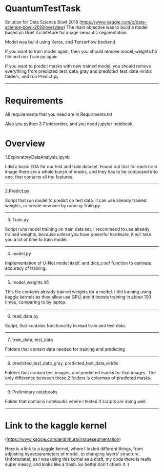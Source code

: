 # QuantumTestTask

Solution for Data Science Bowl 2018 (https://www.kaggle.com/c/data-science-bowl-2018/overview)
The main objective was to build a model based on Unet Architeture for image semantic segmentation.

Model was build using Keras, and Tensorflow backend.

If you want to train model again, then you should remove model_weights.h5 file and run Train.py again.

If you want to predict masks with new trained model, you should remove everything from predicted_test_data_gray and  predicted_test_data_viridis folders, and run Predict.py
___

# Requirements

All requirements that you need are in Requirments.txt

Also you python 3.7 interpreter, and you need jupyter notebook.

# Overview

1.ExploratoryDataAnalysis.ipynb

  I did a basic EDA for our test and train dataset. Found out that for each train image there are a whole bunsh of masks, and they has to be composed into one, that contains all the features.

___

2.Predict.py

  Script that run model to predict on test data. It can use already trained weights, or create new one by running Train.py.

___

3. Train.py 
  
  Script runs model training on train data set. I recommend to use already trained weights, because unless you have powerful hardware, it will take you a lot of time to train model.

___

4. model.py

  Implementation of U-Net model itself, and dice_coef function to estimate accuracy of training.
 
___
 
5. model_weights.h5
  
  This file contains already trained weights for a model. I did training using kaggle kernels as they allow use GPU, and it boosts training in about 100 times, comparing to by laptop.
  
___

6. read_data.py

  Script, that contains functionality to read train and test data.
  
___

7. train_data, test_data

  Folders that contain data needed for training and predicting
  
___

8. predicted_test_data_gray, predicted_test_data_viridis

  Folders that contain test images, and predicted masks for that images. The only difference between these 2 folders is colormap of predicted masks.
  
___
  
9. Preliminary notebooks

  Folder that contains notebooks where I tested if scripts are doing well.
  
___

# Link to the kaggle kernel
  
  (https://www.kaggle.com/andriihura/imagesegmentation)

  Here is a link to a kaggle kernel, where I tested different things, from adjusting hyperparameters of model, to changing layers' structure.
  Unfortunatel, as I was using this kernel as a draft, my code there is really super messy, and looks like a trash. So better don't check it :)
  

